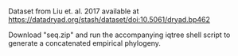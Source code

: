 ####
Dataset from Liu et. al. 2017 available at https://datadryad.org/stash/dataset/doi:10.5061/dryad.bp462

Download "seq.zip" and run the accompanying iqtree shell script to generate a concatenated empirical phylogeny.
####
